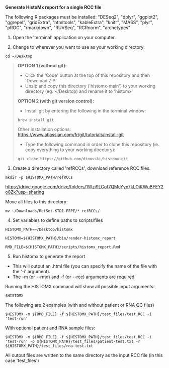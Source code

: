 **Generate HistoMx report for a single RCC file**

The following R packages must be installed:
"DESeq2", "dplyr", "ggplot2", "ggrepel", "gridExtra", "htmltools", "kableExtra", "knitr", "MASS", "plyr", "pROC", "rmarkdown", "RUVSeq", "RCRnorm", "archetypes"

1. Open the 'terminal' application on your computer.

2. Change to wherever you want to use as your working directory:
```
cd ~/Desktop
```

> **OPTION 1 (without git):**
> * Click the 'Code' button at the top of this repository and then 'Download ZIP'
> * Unzip and copy this directory ('histomx-main') to your working directory (eg. ~/Desktop) and rename it to 'histomx'
>
> **OPTION 2 (with git version control):**
> * Install git by entering the following in the terminal window:
> ```
> brew install git
> ```
> Other installation options: https://www.atlassian.com/fr/git/tutorials/install-git
>
> * Type the following command in order to clone this repository (ie. copy everything to your working directory):
> ```
> git clone https://github.com/dinovski/histomx.git
> ```

3. Create a directory called 'refRCCs', download reference RCC files.
```
mkdir -p $HISTOMX_PATH/refRCCs
```
https://drive.google.com/drive/folders/1Wzi9LCof7QMcYyx7kLOiKWuBFEY2o8Zk?usp=sharing

Move all files to this directory:
```
mv ~/Downloads/RefSet-KTD1-FFPE/* refRCCs/
```

4. Set variables to define paths to scripts/files
```
HISTOMX_PATH=~/Desktop/histomx 

HISTOMX=${HISTOMX_PATH}/bin/render-histomx_report  

RMD_FILE=${HISTOMX_PATH}/scripts/histomx_report.Rmd
```

5. Run histomx to generate the report
* This will output an .html file (you can specify the name of the file with the '-i' argument).
* The -m (or --rmd) and -f (or --rcc) arguments are required

Running the HISTOMX command will show all possible input arguments:
```
$HISTOMX
```

The following are 2 examples (with and without patient or RNA QC files)
```
$HISTOMX -m ${RMD_FILE} -f ${HISTOMX_PATH}/test_files/test.RCC -i 'test-run'
```
With optional patient and RNA sample files:
```
$HISTOMX -m ${RMD_FILE} -f ${HISTOMX_PATH}/test_files/test.RCC -i 'test-run' -p ${HISTOMX_PATH}/test_files/patient-test.txt -r ${HISTOMX_PATH}/test_files/rna-test.txt
```
All output files are written to the same directory as the input RCC file (in this case 'test_files')
